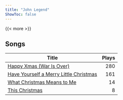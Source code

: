 ```yaml
---
title: "John Legend"
ShowToc: false
---
```


{{< more >}}

## Songs
Title | Plays 
----- | -----: 
[Happy Xmas (War Is Over)](/songs/happy-xmas-war-is-over) | 280
[Have Yourself a Merry Little Christmas](/songs/have-yourself-a-merry-little-christmas) | 161
[What Christmas Means to Me](/songs/what-christmas-means-to-me) | 14
[This Christmas](/songs/this-christmas) | 8

